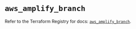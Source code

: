 # `aws_amplify_branch`

Refer to the Terraform Registry for docs: [`aws_amplify_branch`](https://registry.terraform.io/providers/hashicorp/aws/6.13.0/docs/resources/amplify_branch).

